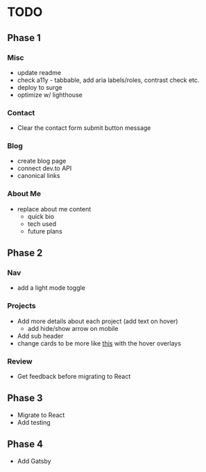 # TODO

## Phase 1

### Misc

- update readme
- check a11y - tabbable, add aria labels/roles, contrast check etc.
- deploy to surge
- optimize w/ lighthouse

### Contact

- Clear the contact form submit button message

### Blog

- create blog page
- connect dev.to API
- canonical links

### About Me

- replace about me content
  - quick bio
  - tech used
  - future plans

## Phase 2

### Nav

- add a light mode toggle

### Projects

- Add more details about each project (add text on hover)
  - add hide/show arrow on mobile
- Add sub header
- change cards to be more like [this](https://mattfarley.ca/) with the hover overlays

### Review

- Get feedback before migrating to React

## Phase 3

- Migrate to React
- Add testing

## Phase 4

- Add Gatsby
